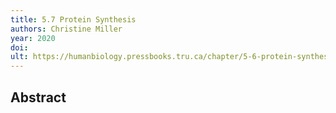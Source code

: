 ```yaml
---
title: 5.7 Protein Synthesis
authors: Christine Miller
year: 2020
doi: 
ult: https://humanbiology.pressbooks.tru.ca/chapter/5-6-protein-synthesis/
---
```

## Abstract

